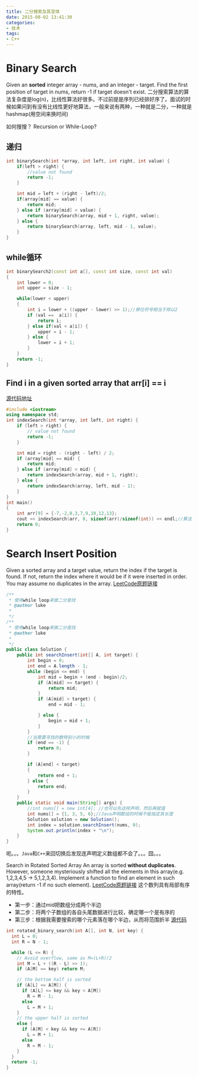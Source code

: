 ```yaml
---
title: 二分搜索及其变体
date: 2015-08-02 13:41:30
categories:
- 技术
tags:
- C++
---
```

# Binary Search
Given an **sorted** integer array - nums, and an integer - target. Find the first position of target in nums, return -1 if target doesn't exist.
二分搜索算法的算法复杂度是log(n)，比线性算法好很多。不过前提是序列已经排好序了。面试的时候如果问到有没有比线性更好地算法，一般来说有两种，一种就是二分，一种就是hashmap(用空间来换时间)

如何搜搜？
Recursion or While-Loop?

## 递归
```C++
int binarySearch(int *array, int left, int right, int value) {
	if(left > right) {
		//value not found
		return -1;
	}

	int mid = left + (right - left)/2;
	if(array[mid] == value) {
		return mid;
	} else if (array[mid] < value) {
		return binarySearch(array, mid + 1, right, value);
	} else {
		return binarySearch(array, left, mid - 1, value);
	}
}
```
## while循环
```C++
int binarySearch2(const int a[], const int size, const int val)
{
	int lower = 0;
	int upper = size - 1;

	while(lower < upper)
	{
		int i = lower + ((upper - lower) >> 1);//移位符号相当于除以2
		if (val ==  a[i]) {
			return i;
		} else if(val < a[i]) {
			upper = i - 1;
		} else {
			lower = i + 1;
		}
	}
	return -1;
}
```


## Find i in a given sorted array that arr[i] == i
[源代码地址](https://github.com/lukesummer/boolan/blob/master/class3/index_search.c)
```C++
#include <iostream>
using namespace std;
int indexSearch(int *array, int left, int right) {
    if (left > right) {
        // value not found
        return -1;
    }

    int mid = right - (right - left) / 2;    
    if (array[mid] == mid) {
        return mid;
    } else if (array[mid] < mid) {
        return indexSearch(array, mid + 1, right);
    } else {
        return indexSearch(array, left, mid - 1);
    }
}
int main()
{
	int arr[9] = {-7,-2,0,3,7,9,10,12,13};
	cout << indexSearch(arr, 0, sizeof(arr)/sizeof(int)) << endl;//算法正确，返回3
	return 0;
}
```

# Search Insert Position
Given a sorted array and a target value, return the index if the target is found. If not, return the index where it would be if it were inserted in order.
You may assume no duplicates in the array.
[LeetCode原题链接](https://leetcode.com/problems/search-insert-position/)
```java
/**
 * 使用while loop来做二分查找
 * @author luke
 *
 */
/**
 * 使用while loop来做二分查找
 * @author luke
 *
 */
public class Solution {
	public int searchInsert(int[] A, int target) {
		int begin = 0;
		int end = A.length - 1;
		while (begin <= end) {
			int mid = begin + (end - begin)/2;
			if (A[mid] == target) {
				return mid;
			}
			if (A[mid] > target) {
				end = mid - 1;

			} else {
				begin = mid + 1;
			}
		}
		//当需要寻找的数特别小的时候
		if (end == -1) {
			return 0;
		}

		if (A[end] < target)
		{
			return end + 1;
		} else {
			return end;
		}		
	}
	public static void main(String[] args) {
		//int nums[] = new int[4]; //也可以先这样声明，然后再赋值
		int nums[] = {1, 3, 5, 6};//Java声明数组的时候不能指定其长度
		Solution solution = new Solution();
		int index = solution.searchInsert(nums, 0);
		System.out.println(index + "\n");
	}
}
```
呃。。。`Java`和`C++`来回切换后发现连声明定义数组都不会了。。。囧。。。

Search in Rotated Sorted Array
An array is sorted **without duplicates**. However, someone mysteriously shifted all the elements in this array(e.g. 1,2,3,4,5 -> 5,1,2,3,4). Implement a function to find an element in such array(return -1 if no such element).
[LeetCode原题链接](https://leetcode.com/problems/search-in-rotated-sorted-array/)
这个数列具有局部有序的特性。
- 第一步：通过mid把数组分成两个半边
- 第二步：将两个子数组的各自头尾数据进行比较，确定哪一个是有序的
- 第三步：根据我需要搜索的哪个元素落在哪个半边，从而将范围折半
[源代码](https://github.com/lukesummer/boolan/blob/master/class3/rotate_array_search.c)
```C++
int rotated_binary_search(int A[], int N, int key) {
  int L = 0;
  int R = N - 1;

  while (L <= R) {
    // Avoid overflow, same as M=(L+R)/2
    int M = L + ((R - L) >> 1);
    if (A[M] == key) return M;

    // the bottom half is sorted
    if (A[L] <= A[M]) {
      if (A[L] <= key && key < A[M])
        R = M - 1;
      else
        L = M + 1;
    }
    // the upper half is sorted
    else {
      if (A[M] < key && key <= A[R])
        L = M + 1;
      else
        R = M - 1;
    }
  }
  return -1;
}
```

